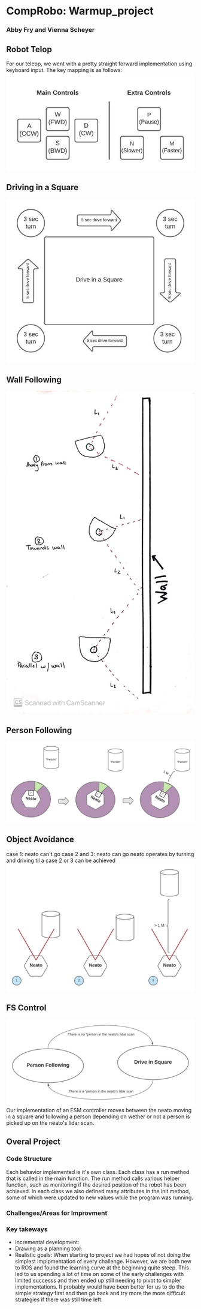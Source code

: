 # CompRobo: Warmup_project
### Abby Fry and Vienna Scheyer

## Robot Telop
For our teleop, we went with a pretty straight forward implementation using keyboard input. The key mapping is as follows:
![teleop](https://github.com/amfry/warmup_project/blob/master/images/teleop.jpeg)

## Driving in a Square
![Square](https://github.com/amfry/warmup_project/blob/master/images/Square.jpeg)
## Wall Following
![Wall States](https://github.com/amfry/warmup_project/blob/master/images/wall_follow_states.jpg)
## Person Following
![follow](https://github.com/amfry/warmup_project/blob/master/images/follow.jpeg)
## Object Avoidance
case 1: neato can't go
case 2 and 3: neato can go
neato operates by turning and driving til a case 2 or 3 can be achieved
![avoid](https://github.com/amfry/warmup_project/blob/master/images/avoidance.jpeg)
## FS Control
![Finite State Machine](https://github.com/amfry/warmup_project/blob/master/images/CompRobo_FSM.jpeg)
Our implementation of an FSM controller moves between the neato moving in a square and following a person depending on wether or not a person is picked up on the neato's lidar scan.
## Overal Project

### Code Structure
Each behavior implemented is it's own class.  Each class has a run method that is called in the main function. The run method calls various helper function, such as monitoring if the desired position of the robot has been achieved.  In each class we also defined many attributes in the init method, some of which were updated to new values while the program was running.
### Challenges/Areas for Improvment
### Key takeways
* Incremental development:
* Drawing as a planning tool:
* Realistic goals: When starting to project we had hopes of not doing the simplest implpmentation of every challenge.  However, we are both new to ROS and found the learning curve at the beginning quite steep. This led to us spending a lot of time on some of the early challenges with limited successs and then ended up still needing to pivot to simpler implementations.  It probably would have been better for us to do the simple strategy first and then go back and try more the more difficult strategies if there was still time left.
